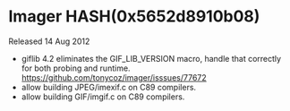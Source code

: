 # Imager HASH(0x5652d8910b08)

Released 14 Aug 2012

- giflib 4.2 eliminates the GIF_LIB_VERSION macro, handle that correctly for both probing and runtime. https://github.com/tonycoz/imager/isssues/77672 
- allow building JPEG/imexif.c on C89 compilers. 
- allow building GIF/imgif.c on C89 compilers.